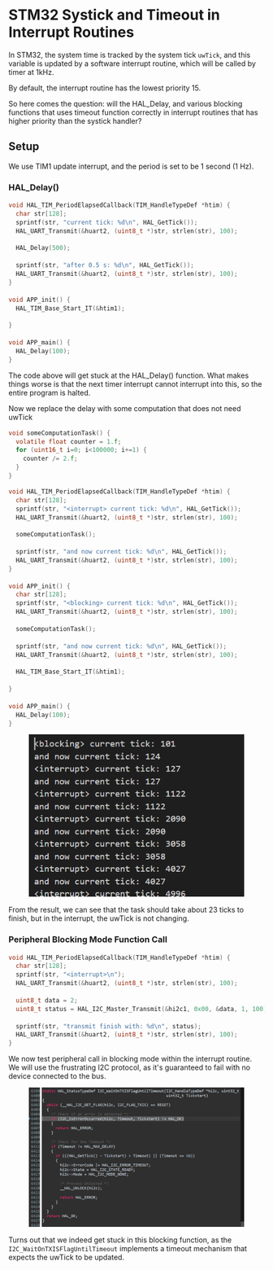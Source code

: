 # STM32 Systick and Timeout in Interrupt Routines

In STM32, the system time is tracked by the system tick `uwTick`, and this variable is updated by a software interrupt routine, which will be called by timer at 1kHz.

By default, the interrupt routine has the lowest priority 15.

So here comes the question: will the HAL\_Delay, and various blocking functions that uses timeout function correctly in interrupt routines that has higher priority than the systick handler?



## Setup

We use TIM1 update interrupt, and the period is set to be 1 second (1 Hz).



### HAL\_Delay()

```c
void HAL_TIM_PeriodElapsedCallback(TIM_HandleTypeDef *htim) {
  char str[128];
  sprintf(str, "current tick: %d\n", HAL_GetTick());
  HAL_UART_Transmit(&huart2, (uint8_t *)str, strlen(str), 100);

  HAL_Delay(500);

  sprintf(str, "after 0.5 s: %d\n", HAL_GetTick());
  HAL_UART_Transmit(&huart2, (uint8_t *)str, strlen(str), 100);
}

void APP_init() {
  HAL_TIM_Base_Start_IT(&htim1);

}

void APP_main() {
  HAL_Delay(100);
}

```

The code above will get stuck at the HAL\_Delay() function. What makes things worse is that the next timer interrupt cannot interrupt into this, so the entire program is halted.



Now we replace the delay with some computation that does not need uwTick

```c
void someComputationTask() {
  volatile float counter = 1.f;
  for (uint16_t i=0; i<100000; i+=1) {
    counter /= 2.f;
  }
}
```



```c
void HAL_TIM_PeriodElapsedCallback(TIM_HandleTypeDef *htim) {
  char str[128];
  sprintf(str, "<interrupt> current tick: %d\n", HAL_GetTick());
  HAL_UART_Transmit(&huart2, (uint8_t *)str, strlen(str), 100);

  someComputationTask();

  sprintf(str, "and now current tick: %d\n", HAL_GetTick());
  HAL_UART_Transmit(&huart2, (uint8_t *)str, strlen(str), 100);
}

void APP_init() {
  char str[128];
  sprintf(str, "<blocking> current tick: %d\n", HAL_GetTick());
  HAL_UART_Transmit(&huart2, (uint8_t *)str, strlen(str), 100);

  someComputationTask();

  sprintf(str, "and now current tick: %d\n", HAL_GetTick());
  HAL_UART_Transmit(&huart2, (uint8_t *)str, strlen(str), 100);

  HAL_TIM_Base_Start_IT(&htim1);

}

void APP_main() {
  HAL_Delay(100);
}

```





<figure><img src="../../.gitbook/assets/image (1).png" alt=""><figcaption></figcaption></figure>

From the result, we can see that the task should take about 23 ticks to finish, but in the interrupt, the uwTick is not changing.





### Peripheral Blocking Mode Function Call

```c
void HAL_TIM_PeriodElapsedCallback(TIM_HandleTypeDef *htim) {
  char str[128];
  sprintf(str, "<interrupt>\n");
  HAL_UART_Transmit(&huart2, (uint8_t *)str, strlen(str), 100);

  uint8_t data = 2;
  uint8_t status = HAL_I2C_Master_Transmit(&hi2c1, 0x00, &data, 1, 100);

  sprintf(str, "transmit finish with: %d\n", status);
  HAL_UART_Transmit(&huart2, (uint8_t *)str, strlen(str), 100);
}
```

We now test peripheral call in blocking mode within the interrupt routine. We will use the frustrating I2C protocol, as it's guaranteed to fail with no device connected to the bus.



<figure><img src="../../.gitbook/assets/image.png" alt=""><figcaption></figcaption></figure>

Turns out that we indeed get stuck in this blocking function, as the `I2C_WaitOnTXISFlagUntilTimeout` implements a timeout mechanism that expects the uwTick to be updated.
